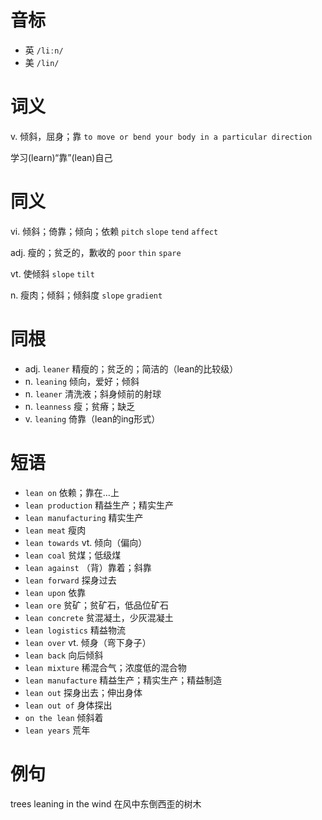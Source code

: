 # 音标

- 英 `/liːn/`
- 美 `/lin/`

# 词义

v. 倾斜，屈身；靠
`to move or bend your body in a particular direction`



学习(learn)“靠”(lean)自己

# 同义

vi. 倾斜；倚靠；倾向；依赖
`pitch` `slope` `tend` `affect`

adj. 瘦的；贫乏的，歉收的
`poor` `thin` `spare`

vt. 使倾斜
`slope` `tilt`

n. 瘦肉；倾斜；倾斜度
`slope` `gradient`

# 同根

- adj. `leaner` 精瘦的；贫乏的；简洁的（lean的比较级）
- n. `leaning` 倾向，爱好；倾斜
- n. `leaner` 清洗液；斜身倾前的射球
- n. `leanness` 瘦；贫瘠；缺乏
- v. `leaning` 倚靠（lean的ing形式）

# 短语

- `lean on` 依赖；靠在…上
- `lean production` 精益生产；精实生产
- `lean manufacturing` 精实生产
- `lean meat` 瘦肉
- `lean towards` vt. 倾向（偏向）
- `lean coal` 贫煤；低级煤
- `lean against` （背）靠着；斜靠
- `lean forward` 探身过去
- `lean upon` 依靠
- `lean ore` 贫矿；贫矿石，低品位矿石
- `lean concrete` 贫混凝土，少灰混凝土
- `lean logistics` 精益物流
- `lean over` vt. 倾身（弯下身子）
- `lean back` 向后倾斜
- `lean mixture` 稀混合气；浓度低的混合物
- `lean manufacture` 精益生产；精实生产；精益制造
- `lean out` 探身出去；伸出身体
- `lean out of` 身体探出
- `on the lean` 倾斜着
- `lean years` 荒年

# 例句

trees leaning in the wind
在风中东倒西歪的树木


